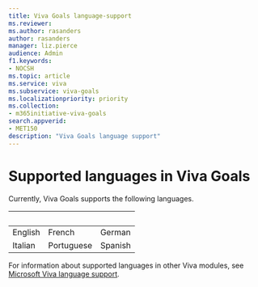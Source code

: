 ```yaml
---
title: Viva Goals language-support
ms.reviewer: 
ms.author: rasanders
author: rasanders
manager: liz.pierce
audience: Admin
f1.keywords:
- NOCSH
ms.topic: article
ms.service: viva
ms.subservice: viva-goals
ms.localizationpriority: priority
ms.collection:  
- m365initiative-viva-goals  
search.appverid:
- MET150
description: "Viva Goals language support"
---
```


# Supported languages in Viva Goals

Currently, Viva Goals supports the following languages. 

|&nbsp;  | &nbsp; |&nbsp; |
|---|---|---|
English|French|German
Italian|Portuguese|Spanish


For information about supported languages in other Viva modules, see [Microsoft Viva language support](../viva-language-support.md).